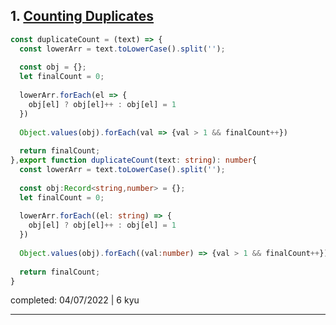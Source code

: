 ## 1. [Counting Duplicates](https://www.codewars.com/kata/54bf1c2cd5b56cc47f0007a1)

```typescript
const duplicateCount = (text) => {
  const lowerArr = text.toLowerCase().split('');
  
  const obj = {};
  let finalCount = 0;
  
  lowerArr.forEach(el => {
    obj[el] ? obj[el]++ : obj[el] = 1
  })
  
  Object.values(obj).forEach(val => {val > 1 && finalCount++})
  
  return finalCount;
},export function duplicateCount(text: string): number{
  const lowerArr = text.toLowerCase().split('');
  
  const obj:Record<string,number> = {};
  let finalCount = 0;
  
  lowerArr.forEach((el: string) => {
    obj[el] ? obj[el]++ : obj[el] = 1
  })
  
  Object.values(obj).forEach((val:number) => {val > 1 && finalCount++})
  
  return finalCount;
}

```


completed: 04/07/2022 | 6 kyu


------


<br>


<br>
